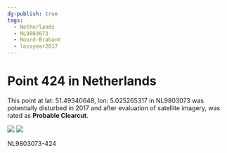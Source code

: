 ```yaml
---
dg-publish: true
tags:
  - Netherlands
  - NL9803073
  - Noord-Brabant
  - lossyear2017
---
```


# Point 424 in Netherlands

This point at lat: 51.49340648, lon: 5.025265317 in NL9803073 was potentially disturbed in 2017 and after evaluation of satellite imagery, was rated as **Probable Clearcut**.

<div class='juxtapose' data-showcredits='false'>
<img src='https://baserow-backend-production20240528124524339000000001.s3.amazonaws.com/user_files/iBNmdCRnpiwq2yO263hcN5fZA08KQdhv_d4fb5c43b7d6483b43ead97548e65cabc662208ba3f6ca0d7a7d5f5b2776d1c9.png' data-label='September 2016' />
<img src='https://baserow-backend-production20240528124524339000000001.s3.amazonaws.com/user_files/MoEPWVgDPHeq2qaBbI7JVBTxEINBFlun_1d7aae97eec3fe868a4ee77484a81f26428371c6b6bb07caabd8814349ad7659.png' data-label='April 2018' />
</div>

NL9803073-424